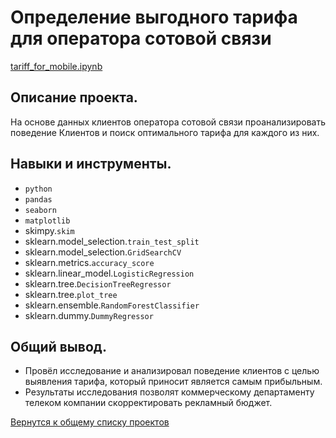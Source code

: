 # Определение выгодного тарифа для оператора сотовой связи

[tariff_for_mobile.ipynb](tariff_for_mobile.ipynb "notebook.ipynb")


## Описание проекта.

На основе данных клиентов оператора сотовой связи проанализировать поведение Клиентов и поиск оптимального тарифа для каждого из них.


## Навыки и инструменты.

* `python`
* `pandas`  
* `seaborn`  
* `matplotlib`  
* skimpy.`skim`
* sklearn.model_selection.`train_test_split`
* sklearn.model_selection.`GridSearchCV`
* sklearn.metrics.`accuracy_score`
* sklearn.linear_model.`LogisticRegression`
* sklearn.tree.`DecisionTreeRegressor`
* sklearn.tree.`plot_tree`
* sklearn.ensemble.`RandomForestClassifier`
* sklearn.dummy.`DummyRegressor`


## Общий вывод.

* Провёл исследование и анализировал поведение клиентов с целью выявления тарифа, который приносит является самым прибыльным.
* Результаты исследования позволят коммерческому департаменту телеком компании скорректировать рекламный бюджет.


[Вернутся к общему списку проектов](../README.md)